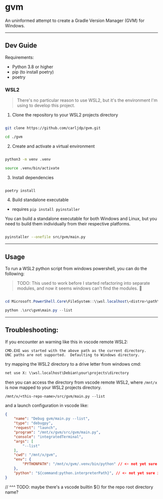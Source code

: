 # gvm

An uninformed attempt to create a Gradle Version Manager (GVM) for Windows.

---

## Dev Guide

Requirements:
- Python 3.8 or higher
- pip (to install poetry)
- poetry

### WSL2

> There's no particular reason to use WSL2, but it's the environment I'm using to develop this project.


1. Clone the repository to your WSL2 projects directory

```bash

git clone https://github.com/carljdp/gvm.git

cd ./gvm

```

2. Create and activate a virtual environment

```bash

python3 -m venv .venv

source .venv/bin/activate

```

3. Install dependencies

```bash

poetry install

```

4. Build standalone executable

- requires `pip install pyinstaller`

You can build a standalone executable for both Windows and Linux, but you need to build them individually from their respective platforms.


```bash

pyinstaller --onefile src/gvm/main.py

```


---

## Usage


To run a WSL2 python script from windows powershell, you can do the following:

> TODO: This used to work before I started refactoring into separate modules, 
> and now it seems windows can't find the modules. 🤔

```ps1

cd Microsoft.PowerShell.Core\FileSystem::\\wsl.localhost\<distro>\path\to\your\gvm-repo

python .\src\gvm\main.py --list

```

---

## Troubleshooting:

If you encounter an warning like this in vscode remote WSL2:

```plaintext
CMD.EXE was started with the above path as the current directory.
UNC paths are not supported.  Defaulting to Windows directory.
```

try mapping the WSL2 directory to a drive letter from windows cmd:

```cmd
net use X: \\wsl.localhost\Debian\your\projects\directory
```

then you can access the directory from vscode remote WSL2,
where `/mnt/x` is now mapped to your WSL2 projects directory.

```plaintext
/mnt/x/<this-repo-name>/src/gvm/main.py --list
```

and a launch configuration in vscode like:

```json
{
    "name": "Debug gvm/main.py --list",
    "type": "debugpy",
    "request": "launch",
    "program": "/mnt/x/gvm/src/gvm/main.py",
    "console": "integratedTerminal",
    "args": [
        "--list"
    ],
    "cwd": "/mnt/x/gvm",
    "env": {
        "PYTHONPATH": "/mnt/x/gvm/.venv/bin/python" // <- not yet sure if this does anything
    },
    "python": "${command:python.interpreterPath}", // <- not yet sure if this does anything
}
```

// ^^^ TODO: maybe there's a vscode builtin ${} for the repo root directory name?
